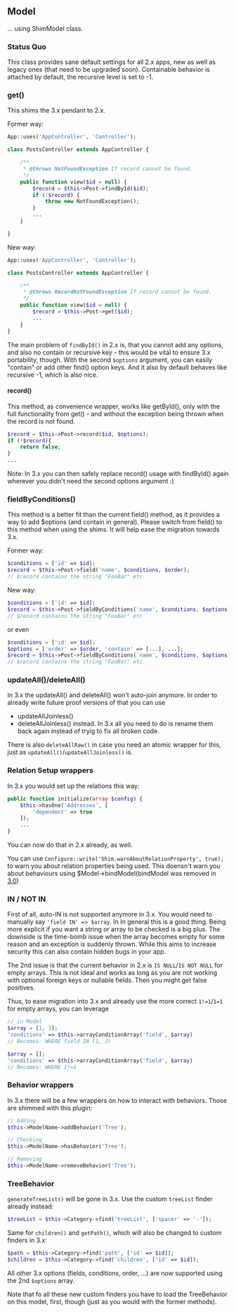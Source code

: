 ## Model
... using ShimModel class.

### Status Quo
This class provides sane default settings for all 2.x apps, new as well as legacy ones (that need to be upgraded soon).
Containable behavior is attached by default, the recursive level is set to -1.

### get()
This shims the 3.x pendant to 2.x.

Former way:
```php
App::uses('AppController', 'Controller');

class PostsController extends AppController {

	/**
	 * @throws NotFoundException If record cannot be found.
	 */
	public function view($id = null) {
		$record = $this->Post->findById($id);
		if (!$record) {
			throw new NotFoundException();
		}
		...
	}

}
```

New way:
```php
App::uses('AppController', 'Controller');

class PostsController extends AppController {

	/**
	 * @throws RecordNotFoundException If record cannot be found.
	 */
	public function view($id = null) {
		$record = $this->Post->get($id);
		...
	}
}
```

The main problem of `findById()` in 2.x is, that you cannot add any options, and also no
contain or recursive key - this would be vital to ensure 3.x portability, though.
With the second `$options` argument, you can easily "contain" or add other find() option keys.
And it also by default behaves like recursive -1, which is also nice.

#### record()
This method, as convenience wrapper, works like getById(), only with the full functionality from get() - and without the exception being thrown when
the record is not found.
```php
$record = $this->Post->record($id, $options);
if (!$record){
	return false;
}
...
```

Note: In 3.x you can then safely replace record() usage with findById() again wherever you didn't need the second options argument :)

### fieldByConditions()
This method is a better fit than the current field() method, as it provides a way to add $options (and contain in general).
Please switch from field() to this method when using the shims. It will help ease the migration towards 3.x.

Former way:
```php
$conditions = ['id' => $id];
$record = $this->Post->field('name', $conditions, $order);
// $record contains the string "FooBar" etc
```

New way:
```php
$conditions = ['id' => $id];
$record = $this->Post->fieldByConditions('name', $conditions, $options);
// $record contains the string "FooBar" etc
```
or even
```php
$conditions = ['id' => $id];
$options = ['order' => $order, 'contain' => [...], ...];
$record = $this->Post->fieldByConditions('name', $conditions, $options);
// $record contains the string "FooBar" etc
```

### updateAll()/deleteAll()
In 3.x the updateAll() and deleteAll() won't auto-join anymore. In order to already write future proof versions of that you can use
- updateAllJoinless()
- deleteAllJoinless()
instead.
In 3.x all you need to do is rename them back again instead of tryig to fix all broken code.

There is also `deleteAllRaw()` in case you need an atomic wrapper for this, just as `updateAll()`/`updateAllJoinless()` is.

### Relation Setup wrappers
In 3.x you would set up the relations this way:
```php
public function initialize(array $config) {
	$this->hasOne('Addresses', [
		'dependent' => true
	]);
	...
}
```
You can now do that in 2.x already, as well.

You can use `Configure::write('Shim.warnAboutRelationProperty', true);` to warn you about relation properties being used.
This doensn't warn you about behaviours using $Model->bindModel(bindModel was removed in [3.0](https://book.cakephp.org/3.0/en/appendices/orm-migration.html#recursive-and-containablebehavior-removed))

### IN / NOT IN
First of all, auto-IN is not supported anymore in 3.x.
You would need to manually say `'field IN' => $array`. In In general this is a good thing. Being more explicit
if you want a string or array to be checked is a big plus. The downside is the time-bomb issue when the array becomes
empty for some reason and an exception is suddenly thrown.
While this aims to increase security this can also contain hidden bugs in your app.

The 2nd issue is that the current behavior in 2.x is `IS NULL`/`IS NOT NULL` for empty arrays.
This is not ideal and works as long as you are not working with optional foreign keys or nullable fields.
Then you might get false positives.

Thus, to ease migration into 3.x and already use the more correct `1!=1`/`1=1` for empty arrays, you can leverage
```php
// in Model
$array = [1, 3];
'conditions' => $this->arrayConditionArray('field', $array)
// Becomes: WHERE field IN (1, 2)

$array = [];
'conditions' => $this->arrayConditionArray('field', $array)
// Becomes: WHERE 1!=1
```

### Behavior wrappers
In 3.x there will be a few wrappers on how to interact with behaviors. Those are shimmed with this plugin:

```php
// Adding
$this->ModelName->addBehavior('Tree');

// Checking
$this->ModelName->hasBehavior('Tree');

// Removing
$this->ModelName->removeBehavior('Tree');
```

### TreeBehavior
`generateTreeList()` will be gone in 3.x. Use the custom `treeList` finder already instead:
```php
$treeList = $this->Category->find('treeList', ['spacer' => '-']);
```

Same for `children()` and `getPath()`, which will also be changed to custom finders in 3.x:
```php
$path = $this->Category->find('path', ['id' => $id]);
$children = $this->Category->find('children', ['id' => $id]);
```

All other 3.x options (fields, conditions, order, ...) are now supported using the 2nd `$options` array.

Note that fo all these new custom finders you have to load the TreeBehavior on this model, first, though (just as you would with the
former methods).
